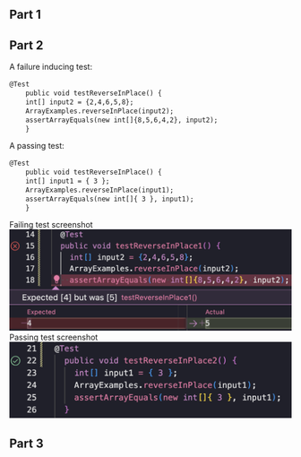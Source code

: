 ## Part 1

## Part 2

A failure inducing test:
```
@Test 
	public void testReverseInPlace() {
    int[] input2 = {2,4,6,5,8};
    ArrayExamples.reverseInPlace(input2);
    assertArrayEquals(new int[]{8,5,6,4,2}, input2);
	}
```
A passing test:
```
@Test 
	public void testReverseInPlace() {
    int[] input1 = { 3 };
    ArrayExamples.reverseInPlace(input1);
    assertArrayEquals(new int[]{ 3 }, input1);
	}
```
Failing test screenshot
<img src = "/LabReport2/TestingB4Fail.png" weight = "20%" height = "20%"/>
Passing test screenshot 
<img src = "/LabReport2/TestingB4Pass.png" weight = "20%" height = "20%"/>
## Part 3
